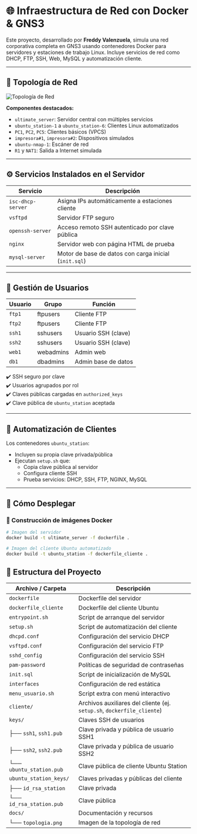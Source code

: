 # 🌐 Infraestructura de Red con Docker & GNS3

Este proyecto, desarrollado por **Freddy Valenzuela**, simula una red corporativa completa en GNS3 usando contenedores Docker para servidores y estaciones de trabajo Linux. Incluye servicios de red como DHCP, FTP, SSH, Web, MySQL y automatización cliente.

---

## 📸 Topología de Red

![Topología de Red](./docs/topologia.png)

**Componentes destacados:**
- `ultimate_server`: Servidor central con múltiples servicios
- `ubuntu_station-1` a `ubuntu_station-6`: Clientes Linux automatizados
- `PC1`, `PC2`, `PC5`: Clientes básicos (VPCS)
- `impresora#1`, `impresora#2`: Dispositivos simulados
- `ubuntu-nmap-1`: Escáner de red
- `R1` y `NAT1`: Salida a Internet simulada

---

## ⚙️ Servicios Instalados en el Servidor

| Servicio          | Descripción                                               |
|------------------|-----------------------------------------------------------|
| `isc-dhcp-server`| Asigna IPs automáticamente a estaciones cliente           |
| `vsftpd`         | Servidor FTP seguro                                       |
| `openssh-server` | Acceso remoto SSH autenticado por clave pública           |
| `nginx`          | Servidor web con página HTML de prueba                    |
| `mysql-server`   | Motor de base de datos con carga inicial (`init.sql`)     |

---

## 🔐 Gestión de Usuarios

| Usuario | Grupo      | Función              |
|---------|------------|----------------------|
| `ftp1`  | ftpusers   | Cliente FTP          |
| `ftp2`  | ftpusers   | Cliente FTP          |
| `ssh1`  | sshusers   | Usuario SSH (clave)  |
| `ssh2`  | sshusers   | Usuario SSH (clave)  |
| `web1`  | webadmins  | Admin web            |
| `db1`   | dbadmins   | Admin base de datos  |

✔️ SSH seguro por clave  
✔️ Usuarios agrupados por rol  
✔️ Claves públicas cargadas en `authorized_keys`  
✔️ Clave pública de `ubuntu_station` aceptada

---

## 🤖 Automatización de Clientes

Los contenedores `ubuntu_station`:

- Incluyen su propia clave privada/pública
- Ejecutan `setup.sh` que:
  - Copia clave pública al servidor
  - Configura cliente SSH
  - Prueba servicios: DHCP, SSH, FTP, NGINX, MySQL

---

## 🚀 Cómo Desplegar

### 🔧 Construcción de imágenes Docker

```bash
# Imagen del servidor
docker build -t ultimate_server -f dockerfile .

# Imagen del cliente Ubuntu automatizado
docker build -t ubuntu_station -f dockerfile_cliente .
```
## 📁 Estructura del Proyecto

| Archivo / Carpeta         | Descripción |
|---------------------------|-------------|
| `dockerfile`              | Dockerfile del servidor |
| `dockerfile_cliente`      | Dockerfile del cliente Ubuntu |
| `entrypoint.sh`           | Script de arranque del servidor |
| `setup.sh`                | Script de automatización del cliente |
| `dhcpd.conf`              | Configuración del servicio DHCP |
| `vsftpd.conf`             | Configuración del servicio FTP |
| `sshd_config`             | Configuración del servicio SSH |
| `pam-password`            | Políticas de seguridad de contraseñas |
| `init.sql`                | Script de inicialización de MySQL |
| `interfaces`              | Configuración de red estática |
| `menu_usuario.sh`         | Script extra con menú interactivo |
| `cliente/`                | Archivos auxiliares del cliente (ej. `setup.sh`, `dockerfile_cliente`) |
| `keys/`                   | Claves SSH de usuarios |
| ├── `ssh1`, `ssh1.pub`    | Clave privada y pública de usuario SSH1 |
| ├── `ssh2`, `ssh2.pub`    | Clave privada y pública de usuario SSH2 |
| └── `ubuntu_station.pub`  | Clave pública de cliente Ubuntu Station |
| `ubuntu_station_keys/`    | Claves privadas y públicas del cliente |
| ├── `id_rsa_station`      | Clave privada |
| └── `id_rsa_station.pub`  | Clave pública |
| `docs/`                   | Documentación y recursos |
| └── `topologia.png`       | Imagen de la topología de red |

